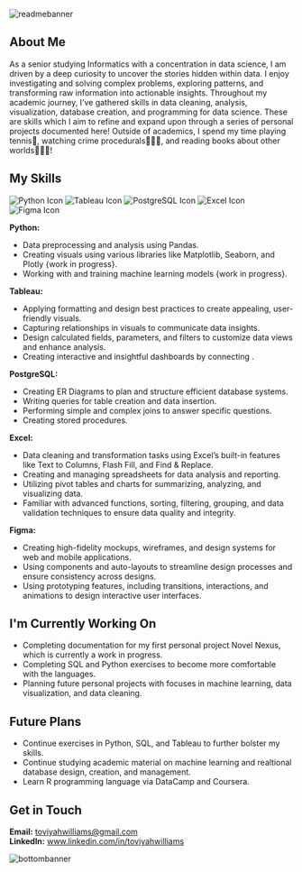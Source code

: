 ![readmebanner](https://github.com/user-attachments/assets/dc13aae0-60b2-42e9-a0c3-2b6843ebd504)

## About Me
As a senior studying Informatics with a concentration in data science, I am driven by a deep curiosity to uncover the stories hidden within data. I enjoy investigating and solving complex problems, exploring patterns, and transforming raw information into actionable insights. Throughout my academic journey, I’ve gathered skills in data cleaning, analysis, visualization, database creation, and programming for data science. These are skills which I aim to refine and expand upon through a series of personal projects documented here! Outside of academics, I spend my time playing tennis🎾, watching crime procedurals🕵🏼‍♂️, and reading books about other worlds🧙🏾🐉!

## My Skills
![Python Icon](https://github.com/user-attachments/assets/8ef87a2b-6d38-473f-8433-f05d79c1f1e1)
![Tableau Icon](https://github.com/user-attachments/assets/f5e26f68-d005-434b-bdb0-b276730f9ddb)
![PostgreSQL Icon](https://github.com/user-attachments/assets/618d1fe4-399d-4677-a4a2-64e1026c396d)
![Excel Icon](https://github.com/user-attachments/assets/21bc81bf-1030-4e8d-b6e8-6460d0b428a3)
![Figma Icon](https://github.com/user-attachments/assets/63119f01-015a-488a-ad57-8c7b8b148baa)

**Python:**
* Data preprocessing and analysis using Pandas.
* Creating visuals using various libraries like Matplotlib, Seaborn, and Plotly {work in progress}.
* Working with and training machine learning models {work in progress}.

**Tableau:**
* Applying formatting and design best practices to create appealing, user-friendly visuals.
* Capturing relationships in visuals to communicate data insights.
* Design calculated fields, parameters, and filters to customize data views and enhance analysis.
* Creating interactive and insightful dashboards by connecting .

**PostgreSQL:**
* Creating ER Diagrams to plan and structure efficient database systems.
* Writing queries for table creation and data insertion.
* Performing simple and complex joins to answer specific questions.
* Creating stored procedures.

**Excel:**
* Data cleaning and transformation tasks using Excel’s built-in features like Text to Columns, Flash Fill, and Find & Replace.
* Creating and managing spreadsheets for data analysis and reporting.
* Utilizing pivot tables and charts for summarizing, analyzing, and visualizing data.
* Familiar with advanced functions, sorting, filtering, grouping, and data validation techniques to ensure data quality and integrity.

**Figma:**
* Creating high-fidelity mockups, wireframes, and design systems for web and mobile applications.
* Using components and auto-layouts to streamline design processes and ensure consistency across designs.
* Using prototyping features, including transitions, interactions, and animations to design interactive user interfaces.

## I'm Currently Working On
* Completing documentation for my first personal project Novel Nexus, which is currently a work in progress.
* Completing SQL and Python exercises to become more comfortable with the languages.
* Planning future personal projects with focuses in machine learning, data visualization, and data cleaning.

## Future Plans
* Continue exercises in Python, SQL, and Tableau to further bolster my skills.
* Continue studying academic material on machine learning and realtional database design, creation, and management.
* Learn R programming language via DataCamp and Coursera.

## Get in Touch
**Email:** toviyahwilliams@gmail.com  
**LinkedIn:** www.linkedin.com/in/toviyahwilliams

![bottombanner](https://github.com/user-attachments/assets/720b911d-ea0e-48c4-86be-2ff086ca2176)
